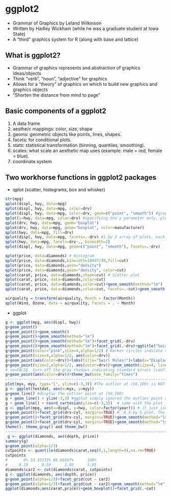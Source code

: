 # ggplot2
* Grammar	of	Graphics by	Leland	Wilkinson	
* Written	by	Hadley	Wickham	(while	he	was	a	graduate	student	at	Iowa	State)	
* A	“third”	graphics	system	for	R	(along	with	base and	lattice)	

## What is ggplot2?

* Grammar	of	graphics	represents	and	abstraction	of	graphics	ideas/objects	
* Think	“verb”,	“noun”,	“adjective”	for	graphics	
* Allows	for	a	“theory”	of	graphics	on	which	to	build	new	graphics	and	graphics	objects	
* “Shorten	the	distance	from	mind	to	page”	

## Basic components of a ggplot2
1. A	data	frame	
2. aesthe/c mappings:	color,	size, shape	
3. geoms:	geometric	objects	like	points,	lines,	shapes.		
4. facets:	for	conditional	plots.		
5. stats:	statistical	transformation (binning,	quantiles,	smoothing).		
6. scales:	what	scale	an	aesthetic	map	uses	(example:	male	=	red,	female	=	blue).		
7. coordinate	system		

## Two workhorse functions in ggplot2 packages
* qplot (scatter, histograms, box and whisker)
```r
str(mpg)
qplot(displ, hwy, data=mpg)
qplot(displ, hwy, data=mpg, color=drv)
qplot(displ, hwy, data=mpg, color=drv, geom=c("point", "smooth")) #gray areas surrounding each trend lines indicate the 95% confidence intervals for the lines.
qplot(y=hwy, data=mpg, color=drv) #specifying the y parameter only, plots the values of the y argument in the order in which they occur in the data.
qplot(drv, hwy, data=mpg, geom="boxplot")
qplot(drv, hwy, data=mpg, geom="boxplot", color=manufacturer)
qplot(hwy, data=mpg, fill=drv)
qplot(displ, hwy, data=mpg, facets=.~drv) #1 by 3 array of plots, each is labeled at the top with the factor label (4,f, or r).
qplot(hwy, data=mpg, facets=drv~., binwidth=2)
qplot(displ, hwy, data=mpg, geom=c("point", "smooth"), facets=.~drv)
```
```r
qplot(price, data=diamonds) # Histogram
qplot(price, data=diamonds,binwidth=18497/30,fill=cut)
qplot(price, data=diamonds,geom="density")
qplot(price, data=diamonds,geom="density", color=cut)
qplot(carat, price, data=diamonds,shape=cut) # Scatter plot
qplot(carat, price, data=diamonds,color=cut)
qplot(carat, price, data=diamonds,color=cut)+geom_smooth(method="lm")
qplot(carat, price, data=diamonds,color=cut, facets=.~cut)+geom_smooth(method="lm")
```
```r
airquality = transform(airquality, Month = factor(Month))
qplot(Wind, Ozone, data = airquality, facets = . ~ Month)
```

* ggplot
```r
g <- ggplot(mpg, aes(displ, hwy))
g+geom_point()
g+geom_point()+geom_smooth()
g+geom_point()+geom_smooth(method="lm")
g+geom_point()+geom_smooth(method="lm")+facet_grid(.~drv)
g+geom_point()+geom_smooth(method="lm")+facet_grid(.~drv)+ggtitle("Swirl Rules!")
g+geom_point(color="pink",size=4,alpha=1/2) # Darker circles indicate values hit by multiple data points.
g+geom_point(size=4,alpha=1/2, aes(color=drv)) 
g+geom_point(aes(color=drv))+labs(title="Swirl Rules!")+labs(x="Displacement", y="Hwy Mileage")
g+geom_point(size=2,alpha=1/2, aes(color=drv))+geom_smooth(size=4, linetype=3, method="lm", se=FALSE) 
# se=FALSE  turn off the gray shadows indicating standard errors (confidence intervals).
g+geom_point(aes(color=drv))+theme_bw(base_family="Times")
------------------------------------------------------------------------------------------------------------------
plot(myx, myy, type="l", ylim=c(-3,3)) #The outlier at (50,100) is NOT shown on the line plot.
g <- ggplot(testdat, aes(x=myx, y=myy))
g+geom_line() #display the outlier point at (50,100)
g + geom_line() + ylim(-3,3) #ggplot simply ignored the outlier point at (50,100).
g + geom_line() + coord_cartesian(ylim=c(-3,3))  # same with the plot function in base plotting system
g <- ggplot(mpg, aes(x=displ, y=hwy, color=factor(year))) # it just isn't visible yet since you didn't add a layer. If you typed g at the command line,R would return an error in red
g+geom_point()+facet_grid(drv~cyl, margins=TRUE) #  A 4 by 5 plot. The margins argument tells ggplot to display the marginal totals over each row and column
g+geom_point()+facet_grid(drv~cyl, margins=TRUE)+geom_smooth(method="lm", se=FALSE, size=2, color="black")
g+geom_point()+facet_grid(drv~cyl, margins=TRUE)+geom_smooth(method="lm", se=FALSE, size=2, color="black")+labs(x="Displacement",y="Highway Mileage",title="Swirl Rules!")
theme(): theme_gray() and theme_bw()
----------------------------------------------------------------------------------------------------------------
 g <- ggplot(diamonds, aes(depth, price))
summary(g)
g+geom_point(alpha=1/3)
cutpoints <- quantile(diamonds$carat,seq(0,1,length=4),na.rm=TRUE)
cutpoints
#       0% 33.33333% 66.66667%      100% 
#     0.20      0.50      1.00      5.01 
diamonds$car2 <- cut(diamonds$carat, cutpoints)
g <- ggplot(diamonds, aes(depth, price))
g+geom_point(alpha=1/3)+facet_grid(cut ~ car2)
g+geom_point(alpha=1/3)+facet_grid(cut ~ car2)+geom_smooth(method="lm", size=3, color="pink")
ggplot(diamonds,aes(carat,price))+geom_boxplot()+facet_grid(.~cut) 
``` 
 
 

